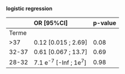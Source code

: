 **logistic regression**

|     | OR [95%CI]  |  p-value    |
| :-  | :-          | :-          |
| Terme |  |  |
| >37  |  0.12 [0.015 ; 2.69]  | 0.08  |
| 32-37  | 0.61 [0.067 ; 13.7]  | 0.69  |
| 28-32  | 7.1 e<sup>-7</sup> [-Inf ; 1e<sup>7</sup>]  | 0.98  | 
